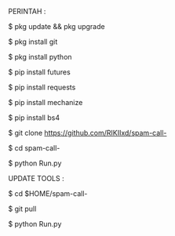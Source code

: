 PERINTAH :

$ pkg update && pkg upgrade

$ pkg install git

$ pkg install python

$ pip install futures

$ pip install requests

$ pip install mechanize

$ pip install bs4

$ git clone https://github.com/RIKIIxd/spam-call-

$ cd spam-call-

$ python Run.py

UPDATE TOOLS :

$ cd $HOME/spam-call-

$ git pull

$ python Run.py
